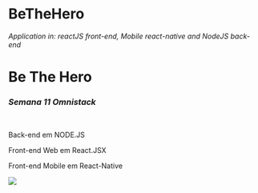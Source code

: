 # BeTheHero
<i>Application in: reactJS front-end, Mobile react-native and NodeJS back-end</i>

<h1>Be The Hero</h1>
<i><h3>Semana 11 Omnistack</h3></i>
<br>
<p>Back-end em NODE.JS</p>
<p>Front-end Web em React.JSX </p>
<p>Front-end Mobile em React-Native </p>

 
<img src={https://raw.githubusercontent.com/MonteiroPena/BeTheHero/master/frontend/src/assets/logo.svg}/>
